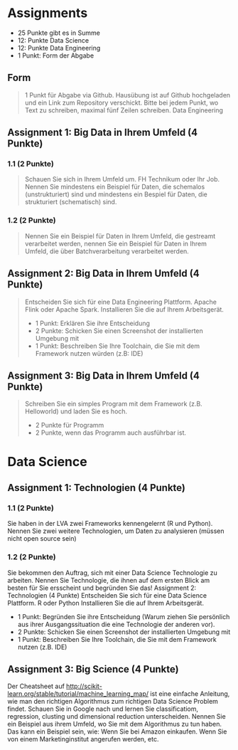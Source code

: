 Assignments
=====================
- 25 Punkte gibt es in Summe
- 12: Punkte Data Science
- 12: Punkte Data Engineering
- 1 Punkt: Form der Abgabe

## Form
>1 Punkt für Abgabe via Github. Hausübung ist auf Github hochgeladen und ein Link zum Repository
verschickt. Bitte bei jedem Punkt, wo Text zu schreiben, maximal fünf Zeilen schreiben.
Data	Engineering

## Assignment	1: Big	Data in	Ihrem	Umfeld (4 Punkte)
### 1.1	(2	Punkte)
>Schauen Sie sich in Ihrem Umfeld um. FH Technikum oder Ihr Job. Nennen Sie mindestens ein
Beispiel für Daten, die schemalos (unstrukturiert) sind und mindestens ein Bespiel für Daten, die
strukturiert (schematisch) sind.

### 1.2 (2	Punkte)
>Nennen Sie ein Beispiel für Daten in Ihrem Umfeld, die gestreamt verarbeitet werden, nennen Sie ein
Beispiel für Daten in Ihrem Umfeld, die über Batchverarbeitung verarbeitet werden.

## Assignment	2: Big	Data in	Ihrem	Umfeld (4 Punkte)
>Entscheiden Sie sich für eine Data Engineering Plattform. Apache Flink oder Apache Spark.
Installieren Sie die auf Ihrem Arbeitsgerät.
>- 1 Punkt: Erklären Sie ihre Entscheidung
>- 2 Punkte: Schicken Sie einen Screenshot der installierten Umgebung mit
>- 1 Punkt: Beschreiben Sie Ihre Toolchain, die Sie mit dem Framework nutzen würden (z.B:
IDE)

## Assignment	3: Big	Data in	Ihrem	Umfeld (4 Punkte)
>Schreiben Sie ein simples Program mit dem Framework (z.B. Helloworld) und laden Sie es hoch.
>- 2 Punkte für Programm
>- 2 Punkte, wenn das Programm auch ausführbar ist.

# Data	Science
## Assignment	1: Technologien (4	Punkte)
### 1.1	(2 Punkte)
Sie haben in der LVA zwei Frameworks kennengelernt (R und Python). Nennen Sie zwei weitere
Technologien, um Daten zu analysieren (müssen nicht open source sein)
### 1.2 (2 Punkte)
Sie bekommen den Auftrag, sich mit einer Data Science Technologie zu arbeiten. Nennen Sie
Technologie, die ihnen auf dem ersten Blick am besten für Sie ersscheint und begründen Sie das!
Assignment	2: Technologien (4	Punkte)
Entscheiden Sie sich für eine Data Science Plattform. R oder Python
Installieren Sie die auf Ihrem Arbeitsgerät.
- 1 Punkt: Begründen Sie ihre Entscheidung (Warum ziehen Sie persönlich aus ihrer
Ausgangssituation die eine Technologie der anderen vor).
- 2 Punkte: Schicken Sie einen Screenshot der installierten Umgebung mit
- 1 Punkt: Beschreiben Sie Ihre Toolchain, die Sie mit dem Framework nutzen (z.B. IDE)
## Assignment	3: Big	Science (4 Punkte)
Der Cheatsheet auf http://scikit-learn.org/stable/tutorial/machine_learning_map/ ist eine einfache
Anleitung, wie man den richtigen Algorithmus zum richtigen Data Science Problem findet.
Schauen Sie in Google nach und lernen Sie classificatiom, regression, clusting und dimensional
reduction unterscheiden.
Nennen Sie ein Beispiel aus ihrem Umfeld, wo Sie mit dem Algorithmus zu tun haben. Das kann ein
Beispiel sein, wie: Wenn Sie bei Amazon einkaufen. Wenn Sie von einem Marketinginstitut angerufen
werden, etc.
